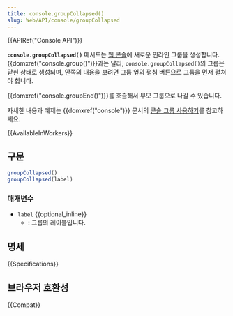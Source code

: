```yaml
---
title: console.groupCollapsed()
slug: Web/API/console/groupCollapsed
---
```

{{APIRef("Console API")}}

**`console.groupCollapsed()`** 메서드는 [웹 콘솔](https://firefox-source-docs.mozilla.org/devtools-user/web_console/index.html)에 새로운 인라인 그룹을 생성합니다. {{domxref("console.group()")}}과는 달리, `console.groupCollapsed()`의 그룹은 닫힌 상태로 생성되며, 안쪽의 내용을 보려면 그룹 옆의 펼침 버튼으로 그룹을 먼저 펼쳐야 합니다.

{{domxref("console.groupEnd()")}}를 호출해서 부모 그룹으로 나갈 수 있습니다.

자세한 내용과 예제는 {{domxref("console")}} 문서의 [콘솔 그룹 사용하기](/ko/docs/Web/API/console#콘솔_그룹_사용하기)를 참고하세요.

{{AvailableInWorkers}}

## 구문

```js
groupCollapsed()
groupCollapsed(label)
```

### 매개변수

- `label` {{optional_inline}}
  - : 그룹의 레이블입니다.

## 명세

{{Specifications}}

## 브라우저 호환성

{{Compat}}
